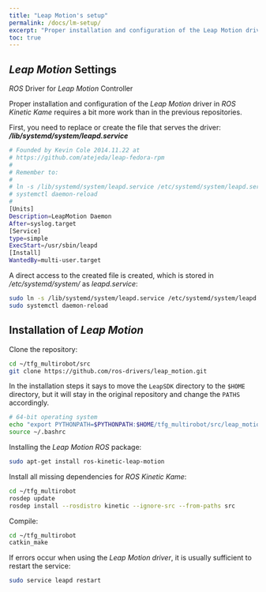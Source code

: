 ```yaml
---
title: "Leap Motion's setup"
permalink: /docs/lm-setup/
excerpt: "Proper installation and configuration of the Leap Motion driver in ROS Kinetic Kame requires a bit more work than in the previous repositories."
toc: true
---
```


## *Leap Motion* Settings
*ROS* Driver for *Leap Motion* Controller 

Proper installation and configuration of the *Leap Motion* driver in *ROS Kinetic Kame* requires a bit more work than in the previous repositories. 

First, you need to replace or create the file that serves the driver: ***/lib/systemd/system/leapd.service***

```bash
# Founded by Kevin Cole 2014.11.22 at
# https://github.com/atejeda/leap-fedora-rpm
#
# Remember to:
#
# ln -s /lib/systemd/system/leapd.service /etc/systemd/system/leapd.service
# systemctl daemon-reload
# 
[Units]
Description=LeapMotion Daemon
After=syslog.target 
[Service]
type=simple
ExecStart=/usr/sbin/leapd 
[Install]
WantedBy=multi-user.target
``` 

A direct access to the created file is created, which is stored in */etc/systemd/system/* as *leapd.service*:

```bash
sudo ln -s /lib/systemd/system/leapd.service /etc/systemd/system/leapd.service
sudo systemctl daemon-reload
```
## Installation of *Leap Motion* 

Clone the repository:
```bash
cd ~/tfg_multirobot/src
git clone https://github.com/ros-drivers/leap_motion.git
``` 

In the installation steps it says to move the `LeapSDK` directory to the `$HOME` directory, but it will stay in the original repository and change the `PATHS` accordingly. 

```bash
# 64-bit operating system
echo "export PYTHONPATH=$PYTHONPATH:$HOME/tfg_multirobot/src/leap_motion/LeapSDK/lib:$HOME/tfg_multirobot/src/leap_motion/LeapSDK/lib/x64" &gt; &gt; ~/.bashrc
source ~/.bashrc
``` 

Installing the *Leap Motion* *ROS* package: 

```bash
sudo apt-get install ros-kinetic-leap-motion
``` 

Install all missing dependencies for *ROS Kinetic Kame*:

```bash
cd ~/tfg_multirobot
rosdep update
rosdep install --rosdistro kinetic --ignore-src --from-paths src
``` 

Compile:
```bash
cd ~/tfg_multirobot
catkin_make
``` 

If errors occur when using the *Leap Motion* *driver*, it is usually sufficient to restart the service:

```bash
sudo service leapd restart
``` 